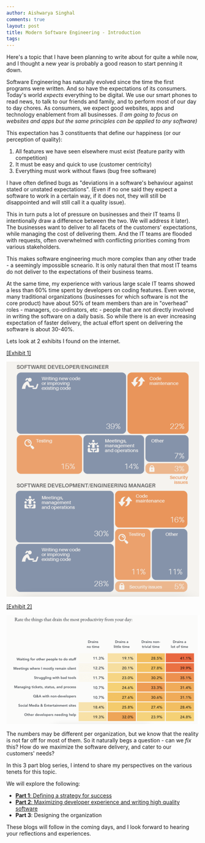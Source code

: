 ```yaml
---
author: Aishwarya Singhal
comments: true
layout: post
title: Modern Software Engineering - Introduction
tags:
---
```


Here's a topic that I have been planning to write about for quite a while now, and I thought a new year is probably a good reason to start penning it down.

Software Engineering has naturally evolved since the time the first programs were written. And so have the expectations of its consumers. Today's world *expects* everything to be digital. We use our smart phones to read news, to talk to our friends and family, and to perform most of our day to day chores. As consumers, we expect good websites, apps and technology enablement from all businesses. *(I am going to focus on websites and apps but the same principles can be applied to any software)*

This expectation has 3 constituents that define our happiness (or our perception of quality):

1. All features we have seen elsewhere must exist (feature parity with competition)
2. It must be easy and quick to use (customer centricity)
3. Everything must work without flaws (bug free software)

I have often defined bugs as "deviations in a software's behaviour against stated or unstated expectations". (Even if no one said they expect a software to work in a certain way, if it does not, they will still be disappointed and will still call it a quality issue).

This in turn puts a lot of pressure on businesses and their IT teams (I intentionally draw a difference between the two. We will address it later). The businesses want to deliver to all facets of the customers' expectations, while managing the cost of delivering them. And the IT teams are flooded with requests, often overwhelmed with conflicting priorities coming from various stakeholders.

This makes software engineering much more complex than any other trade - a seemingly impossible scneario. It is only natural then that most IT teams do not deliver to the expectations of their business teams.

At the same time, my experience with various large scale IT teams showed a less than 60% time spent by developers on coding features. Even worse, many traditional organizations (businesses for which software is not the core product) have about 50% of team members than are in "overhead" roles - managers, co-ordinators, etc - people that are not directly involved in writing the software on a daily basis. So while there is an ever increasing expectation of faster delivery, the actual effort spent on delivering the software is about 30-40%.

Lets look at 2 exhibits I found on the internet.

[[Exhibit 1]](https://thenewstack.io/how-much-time-do-developers-spend-actually-writing-code/) 

[![](/assets/development-time-utilization.png)](/assets/development-time-utilization.png)

[[Exhibit 2]](https://www.pluralsight.com/blog/teams/2017-software-developer-productivity-survey) 

[![](/assets/developer-time-drain.png)](/assets/developer-time-drain.png)

The numbers may be different per organization, but we know that the reality is not far off for most of them. So it naturally begs a question - can we *fix* this? How do we maximize the software delivery, and cater to our customers' needs?

In this 3 part blog series, I intend to share my perspectives on the various tenets for this topic.

We will explore the following:

* [**Part 1**: Defining a strategy for success](/2021/01/04/modern-software-engineering-part-1.html)
* [**Part 2**: Maximizing developer experience and writing high quality software](/2021/01/08/modern-software-engineering-part-2.html)
* **Part 3**: Designing the organization

These blogs will follow in the coming days, and I look forward to hearing your reflections and experiences.
